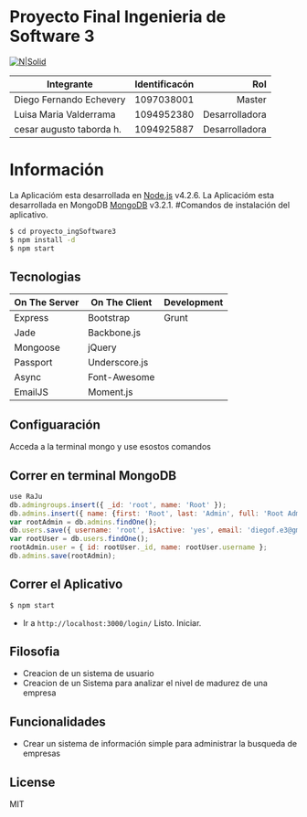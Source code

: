 Proyecto Final Ingenieria de Software 3
=======================================

[![N|Solid](http://www.animatedimages.org/data/media/1618/animated-tux-image-0135.gif)](https://gitlab.com/godie007/proyecto_ingSoftware2)

| Integrante                 | Identificacón | Rol            |
|----------------------------|:-------------:|---------------:|
| Diego Fernando Echevery    |  1097038001   |     Master     |
| Luisa Maria Valderrama     |  1094952380   | Desarrolladora |
| cesar augusto taborda h.   |  1094925887   | Desarrolladora |

Información
===========

La Aplicacióm esta desarrollada en [Node.js](https://nodejs.org/) v4.2.6. La Aplicacióm esta desarrollada en MongoDB [MongoDB](https://www.mongodb.com/) v3.2.1.
#Comandos de instalación del aplicativo.

```sh
$ cd proyecto_ingSoftware3
$ npm install -d
$ npm start
```
## Tecnologias

| On The Server | On The Client  | Development |
| ------------- | -------------- | ----------- |
| Express       | Bootstrap      | Grunt       |
| Jade          | Backbone.js    |             |
| Mongoose      | jQuery         |             |
| Passport      | Underscore.js  |             |
| Async         | Font-Awesome   |             |
| EmailJS       | Moment.js      |             |

## Configuaración
Acceda a la terminal mongo y use esostos comandos

## Correr en terminal MongoDB

```js
use RaJu
db.admingroups.insert({ _id: 'root', name: 'Root' });
db.admins.insert({ name: {first: 'Root', last: 'Admin', full: 'Root Admin'}, groups: ['root'] });
var rootAdmin = db.admins.findOne();
db.users.save({ username: 'root', isActive: 'yes', email: 'diegof.e3@gmail.com',"password" : "$2a$10$v3iNlSJ/EgmwSVPfbEpsbO18EcGIR9m62hCVocn7e83tcmMVAoo2W", roles: {admin: rootAdmin._id} });
var rootUser = db.users.findOne();
rootAdmin.user = { id: rootUser._id, name: rootUser.username };
db.admins.save(rootAdmin);
```

## Correr el Aplicativo

```bash
$ npm start
```

 - Ir a `http://localhost:3000/login/`
Listo. Iniciar.


## Filosofia

 - Creacion de un sistema de usuario
 - Creacion de un Sistema para analizar el nivel de madurez de una empresa

## Funcionalidades
 - Crear un sistema de información simple para administrar la busqueda de empresas

## License
MIT
